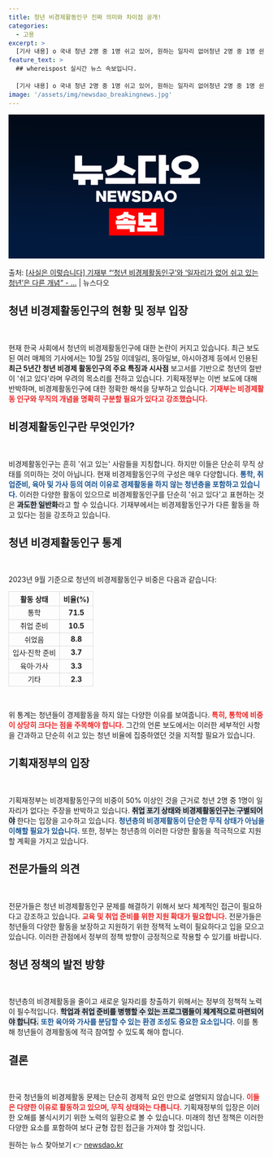 ```yaml
---
title: 청년 비경제활동인구 진짜 의미와 차이점 공개!
categories:
  - 고용
excerpt: >
  [기사 내용] o 국내 청년 2명 중 1명 쉬고 있어, 원하는 일자리 없어청년 2명 중 1명 쉰다, 청년 절…
feature_text: >
  ## whereispost 실시간 뉴스 속보입니다.

  [기사 내용] o 국내 청년 2명 중 1명 쉬고 있어, 원하는 일자리 없어청년 2명 중 1명 쉰다, 청년 절…
image: '/assets/img/newsdao_breakingnews.jpg'
---
```


![뉴스다오 속보](/assets/img/newsdao_breakingnews.jpg)

<p>출처: <a href="https://newsdao.kr/2317" rel="dofollow">[사실은 이렇습니다] 기재부 “‘청년 비경제활동인구’와 ‘일자리가 없어 쉬고 있는 청년’은 다른 개념” - …</a> | 뉴스다오</p>

<h2 data-ke-size="size26">청년 비경제활동인구의 현황 및 정부 입장</h2>

<p data-ke-size="size16">&nbsp;</p>

<p data-ke-size="size16">현재 한국 사회에서 청년의 비경제활동인구에 대한 논란이 커지고 있습니다. 최근 보도된 여러 매체의 기사에서는 10월 25일 이데일리, 동아일보, 아시아경제 등에서 인용된 <b>최근 5년간 청년 비경제 활동인구의 주요 특징과 시사점</b> 보고서를 기반으로 청년의 절반이 '쉬고 있다'라며 우려의 목소리를 전하고 있습니다. 기획재정부는 이번 보도에 대해 반박하며, 비경제활동인구에 대한 정확한 해석을 당부하고 있습니다. <b><span style="color: #ee2323;">기재부는 비경제활동 인구와 무직의 개념을 명확히 구분할 필요가 있다고 강조했습니다.</span></b></p>

<h2 data-ke-size="size26">비경제활동인구란 무엇인가?</h2>

<p data-ke-size="size16">&nbsp;</p>

<p data-ke-size="size16">비경제활동인구는 흔히 '쉬고 있는' 사람들을 지칭합니다. 하지만 이들은 단순히 무직 상태를 의미하는 것이 아닙니다. 현재 비경제활동인구의 구성은 매우 다양합니다. <b><span style="color: #1a5490;">통학, 취업준비, 육아 및 가사 등의 여러 이유로 경제활동을 하지 않는 청년층을 포함하고 있습니다.</span></b> 이러한 다양한 활동이 있으므로 비경제활동인구를 단순히 '쉬고 있다'고 표현하는 것은 <b><span style="background-color: #21538527;">과도한 일반화</span></b>라고 할 수 있습니다. 기재부에서는 비경제활동인구가 다른 활동을 하고 있다는 점을 강조하고 있습니다.</p>

<h2 data-ke-size="size26">청년 비경제활동인구 통계</h2>

<p data-ke-size="size16">&nbsp;</p>

<p data-ke-size="size16">2023년 9월 기준으로 청년의 비경제활동인구 비중은 다음과 같습니다:</p>
<table style="width: 100%; border-collapse: collapse;">
  <tr>
    <th style="border: 1px solid #ddd; text-align: center;">활동 상태</th>
    <th style="border: 1px solid #ddd; text-align: center;">비율(%)</th>
  </tr>
  <tr>
    <td style="border: 1px solid #ddd; text-align: center;">통학</td>
    <td style="border: 1px solid #ddd; text-align: center;"><b>71.5</b></td>
  </tr>
  <tr>
    <td style="border: 1px solid #ddd; text-align: center;">취업 준비</td>
    <td style="border: 1px solid #ddd; text-align: center;"><b>10.5</b></td>
  </tr>
  <tr>
    <td style="border: 1px solid #ddd; text-align: center;">쉬었음</td>
    <td style="border: 1px solid #ddd; text-align: center;"><b>8.8</b></td>
  </tr>
  <tr>
    <td style="border: 1px solid #ddd; text-align: center;">입사·진학 준비</td>
    <td style="border: 1px solid #ddd; text-align: center;"><b>3.7</b></td>
  </tr>
  <tr>
    <td style="border: 1px solid #ddd; text-align: center;">육아·가사</td>
    <td style="border: 1px solid #ddd; text-align: center;"><b>3.3</b></td>
  </tr>
  <tr>
    <td style="border: 1px solid #ddd; text-align: center;">기타</td>
    <td style="border: 1px solid #ddd; text-align: center;"><b>2.3</b></td>
  </tr>
</table>
<p data-ke-size="size16">&nbsp;</p>

<p data-ke-size="size16">위 통계는 청년들이 경제활동을 하지 않는 다양한 이유를 보여줍니다. <b><span style="color: #ee2323;">특히, 통학에 비중이 상당히 크다는 점을 주목해야 합니다.</span></b> 그간의 언론 보도에서는 이러한 세부적인 사항을 간과하고 단순히 쉬고 있는 청년 비율에 집중하였던 것을 지적할 필요가 있습니다.</p>

<h2 data-ke-size="size26">기획재정부의 입장</h2>

<p data-ke-size="size16">&nbsp;</p>

<p data-ke-size="size16">기획재정부는 비경제활동인구의 비중이 50% 이상인 것을 근거로 청년 2명 중 1명이 일자리가 없다는 주장을 반박하고 있습니다. <b><span style="background-color: #21538527;">취업 포기 상태와 비경제활동인구는 구별되어야</span></b> 한다는 입장을 고수하고 있습니다. <b><span style="color: #1a5490;">청년층의 비경제활동이 단순한 무직 상태가 아님을 이해할 필요가 있습니다.</span></b> 또한, 정부는 청년층의 이러한 다양한 활동을 적극적으로 지원할 계획을 가지고 있습니다.</p>

<h2 data-ke-size="size26">전문가들의 의견</h2>

<p data-ke-size="size16">&nbsp;</p>

<p data-ke-size="size16">전문가들은 청년 비경제활동인구 문제를 해결하기 위해서 보다 체계적인 접근이 필요하다고 강조하고 있습니다. <b><span style="color: #ee2323;">교육 및 취업 준비를 위한 지원 확대가 필요합니다.</span></b> 전문가들은 청년들의 다양한 활동을 보장하고 지원하기 위한 정책적 노력이 필요하다고 입을 모으고 있습니다. 이러한 관점에서 정부의 정책 방향이 긍정적으로 작용할 수 있기를 바랍니다.</p>

<h2 data-ke-size="size26">청년 정책의 발전 방향</h2>

<p data-ke-size="size16">&nbsp;</p>

<p data-ke-size="size16">청년층의 비경제활동을 줄이고 새로운 일자리를 창출하기 위해서는 정부의 정책적 노력이 필수적입니다. <b><span style="background-color: #21538527;">학업과 취업 준비를 병행할 수 있는 프로그램들이 체계적으로 마련되어야 합니다.</span></b> <b><span style="color: #1a5490;">또한 육아와 가사를 분담할 수 있는 환경 조성도 중요한 요소입니다.</span></b> 이를 통해 청년들이 경제활동에 적극 참여할 수 있도록 해야 합니다.</p>

<h2 data-ke-size="size26">결론</h2>

<p data-ke-size="size16">&nbsp;</p>

<p data-ke-size="size16">한국 청년들의 비경제활동 문제는 단순히 경제적 요인 만으로 설명되지 않습니다. <b><span style="color: #ee2323;">이들은 다양한 이유로 활동하고 있으며, 무직 상태와는 다릅니다.</span></b> 기획재정부의 입장은 이러한 오해를 불식시키기 위한 노력의 일환으로 볼 수 있습니다. 미래의 청년 정책은 이러한 다양한 요소를 포함하여 보다 균형 잡힌 접근을 가져야 할 것입니다.</p> 

원하는 뉴스 찾아보기 👉 <a href="https://newsdao.kr" rel="dofollow">newsdao.kr</a>


